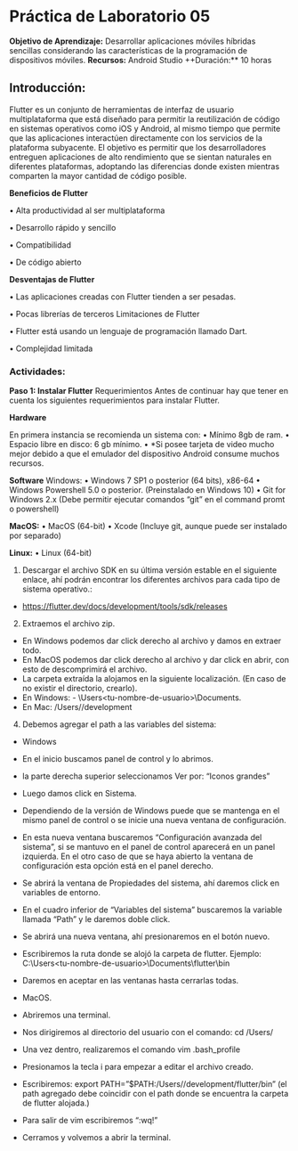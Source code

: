 # Práctica de Laboratorio 05

**Objetivo de Aprendizaje:** Desarrollar aplicaciones móviles híbridas sencillas considerando las características de la programación de dispositivos móviles.
**Recursos:** Android Studio
++Duración:** 10 horas


## Introducción:

Flutter es un conjunto de herramientas de interfaz de usuario multiplataforma que está diseñado para permitir la reutilización de código en sistemas operativos como iOS y Android, al mismo tiempo que permite que las aplicaciones interactúen directamente con los servicios de la plataforma subyacente. El objetivo es permitir que los desarrolladores entreguen aplicaciones de alto rendimiento que se sientan naturales en diferentes plataformas, adoptando las diferencias donde existen mientras comparten la mayor cantidad de código posible.

**Beneficios de Flutter**

•	Alta productividad al ser multiplataforma

•	Desarrollo rápido y sencillo 

•	Compatibilidad

•	De código abierto

**Desventajas de Flutter**

•	Las aplicaciones creadas con Flutter tienden a ser pesadas.

•	Pocas librerías de terceros 
Limitaciones de Flutter

•	Flutter está usando un lenguaje de programación llamado Dart. 

•	Complejidad limitada

### **Actividades:**

**Paso 1: Instalar Flutter**
Requerimientos
Antes de continuar hay que tener en cuenta los siguientes requerimientos para instalar Flutter.

**Hardware**

En primera instancia se recomienda un sistema con:
•	Mínimo 8gb de ram.
•	Espacio libre en disco: 6 gb mínimo.
•	*Si posee tarjeta de video mucho mejor debido a que el emulador del dispositivo Android consume muchos recursos.

**Software**
Windows:
•	Windows 7 SP1 o posterior (64 bits), x86-64 
•	Windows Powershell 5.0 o posterior. (Preinstalado en Windows 10)
•	Git for Windows 2.x (Debe permitir ejecutar comandos “git” en el command promt o powershell)

**MacOS:**
•	MacOS (64-bit)
•	Xcode (Incluye git, aunque puede ser instalado por separado)

**Linux:**
•	Linux (64-bit)

1.	Descargar el archivo SDK en su última versión estable en el siguiente enlace, ahí podrán encontrar los diferentes archivos para cada tipo de sistema operativo.:
- 	https://flutter.dev/docs/development/tools/sdk/releases
2.	Extraemos el archivo zip.
- En Windows podemos dar click derecho al archivo y damos en extraer todo.
- En MacOS podemos dar click derecho al archivo y dar click en abrir, con esto de descomprimirá el archivo.
- La carpeta extraída la alojamos en la siguiente localización. (En caso de no existir el directorio, crearlo).
- En Windows: - \Users\<tu-nombre-de-usuario>\Documents.
- En Mac: <Disco Principal>/Users/<tu-nombre-de-usuario>/development
4.	Debemos agregar el path a las variables del sistema:
- Windows
- En el inicio buscamos panel de control y lo abrimos.
- la parte derecha superior seleccionamos Ver por: “Iconos grandes”
- Luego damos click en Sistema.

- Dependiendo de la versión de Windows puede que se mantenga en el mismo panel de control o se inicie una nueva ventana de configuración.

- En esta nueva ventana buscaremos “Configuración avanzada del sistema”, si se mantuvo en el panel de control aparecerá en un panel izquierda. En el otro caso de que se haya abierto la ventana de configuración esta opción está en el panel derecho.

- Se abrirá la ventana de Propiedades del sistema, ahí daremos click en variables de entorno.

- En el cuadro inferior de “Variables del sistema” buscaremos la variable llamada “Path” y le daremos doble click.

- Se abrirá una nueva ventana, ahí presionaremos en el botón nuevo.
- Escribiremos la ruta donde se alojó la carpeta de flutter. Ejemplo: C:\Users\<tu-nombre-de-usuario>\Documents\flutter\bin
- Daremos en aceptar en las ventanas hasta cerrarlas todas.
- MacOS.
- Abriremos una terminal.
- Nos dirigiremos al directorio del usuario con el comando: cd /Users/<tu-nombre-de-usuario>
- Una vez dentro, realizaremos el comando vim .bash_profile
- Presionamos la tecla i para empezar a editar el archivo creado.
- Escribiremos: export PATH=”$PATH:/Users/<tu-nombre-de-usuario>/development/flutter/bin” (el path agregado debe coincidir con el path donde se encuentra la carpeta de flutter alojada.)
- Para salir de vim escribiremos “:wq!”
- Cerramos y volvemos a abrir la terminal.

